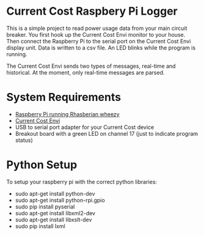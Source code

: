 # Current Cost Raspbery Pi Logger
This is a simple project to read power usage data from your main circuit breaker.  You first hook up the Current Cost Envi monitor to your house.  Then connect the Raspberry Pi to the serial port on the Current Cost Envi display unit.  Data is written to a csv file.  An LED blinks while the program is running. 

The Current Cost Envi sends two types of messages, real-time and historical.  At the moment, only real-time messages are parsed.

# System Requirements 
* [Raspberry Pi running Rhasberian wheezy](raspberrypi.org)
* [Current Cost Envi](www.currentcost.com)
* USB to serial port adapter for your Current Cost device
* Breakout board with a green LED on channel 17 (just to indicate program status)  

# Python Setup
To setup your raspberry pi with the correct python libraries:
* sudo apt-get install python-dev
* sudo apt-get install python-rpi.gpio
* sudo pip install pyserial
* sudo apt-get install libxml2-dev
* sudo apt-get install libxslt-dev
* sudo pip install lxml
